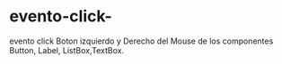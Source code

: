 # evento-click-
evento click  Boton izquierdo y Derecho del Mouse de los componentes Button, Label,  ListBox,TextBox.
